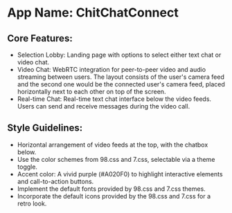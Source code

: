 # **App Name**: ChitChatConnect

## Core Features:

- Selection Lobby: Landing page with options to select either text chat or video chat.
- Video Chat: WebRTC integration for peer-to-peer video and audio streaming between users. The layout consists of the user's camera feed and the second one would be the connected user's camera feed, placed horizontally next to each other on top of the screen.
- Real-time Chat: Real-time text chat interface below the video feeds. Users can send and receive messages during the video call.

## Style Guidelines:

- Horizontal arrangement of video feeds at the top, with the chatbox below.
- Use the color schemes from 98.css and 7.css, selectable via a theme toggle.
- Accent color: A vivid purple (#A020F0) to highlight interactive elements and call-to-action buttons.
- Implement the default fonts provided by 98.css and 7.css themes.
- Incorporate the default icons provided by the 98.css and 7.css for a retro look.